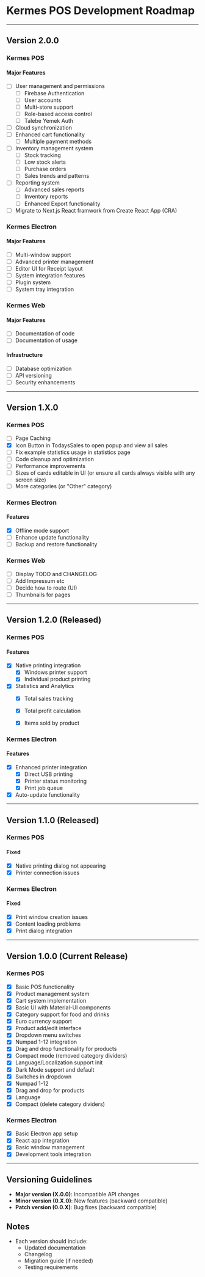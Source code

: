 # Kermes POS Development Roadmap

----------------------------

## Version 2.0.0
### Kermes POS
#### Major Features

- [ ] User management and permissions
  - [ ] Firebase Authentication
  - [ ] User accounts
  - [ ] Multi-store support
  - [ ] Role-based access control
  - [ ] Talebe Yemek Auth
- [ ] Cloud synchronization
- [ ] Enhanced cart functionality
  - [ ] Multiple payment methods
- [ ] Inventory management system
  - [ ] Stock tracking
  - [ ] Low stock alerts
  - [ ] Purchase orders
  - [ ] Sales trends and patterns
- [ ] Reporting system
  - [ ] Advanced sales reports
  - [ ] Inventory reports
  - [ ] Enhanced Export functionality
- [ ] Migrate to Next.js React framwork from Create React App (CRA)

### Kermes Electron
#### Major Features
- [ ] Multi-window support
- [ ] Advanced printer management
- [ ] Editor UI for Receipt layout
- [ ] System integration features
- [ ] Plugin system
- [ ] System tray integration

### Kermes Web
#### Major Features
- [ ] Documentation of code
- [ ] Documentation of usage

#### Infrastructure
- [ ] Database optimization
- [ ] API versioning
- [ ] Security enhancements

----------------------------

## Version 1.X.0
### Kermes POS
- [ ] Page Caching
- [x] Icon Button in TodaysSales to open popup and view all sales
- [ ] Fix example statistics usage in statistics page
- [ ] Code cleanup and optimization
- [ ] Performance improvements
- [ ] Sizes of cards editable in UI (or ensure all cards always visible with any screen size)
- [ ] More categories (or "Other" category)

### Kermes Electron
#### Features
- [x] Offline mode support
- [ ] Enhance update functionality
- [ ] Backup and restore functionality

### Kermes Web
- [ ] Display TODO and CHANGELOG
- [ ] Add Impressum etc
- [ ] Decide how to route (UI)
- [ ] Thumbnails for pages

----------------------------

## Version 1.2.0 (Released)
### Kermes POS
#### Features
- [x] Native printing integration
  - [x] Windows printer support
  - [x] Individual product printing

- [x] Statistics and Analytics
  - [x] Total sales tracking
  - [x] Total profit calculation
  - [x] Items sold by product


### Kermes Electron
#### Features
- [x] Enhanced printer integration
  - [x] Direct USB printing
  - [x] Printer status monitoring
  - [x] Print job queue
- [x] Auto-update functionality

----------------------------

## Version 1.1.0 (Released)
### Kermes POS
#### Fixed
- [x] Native printing dialog not appearing
- [x] Printer connection issues

### Kermes Electron
#### Fixed
- [x] Print window creation issues
- [x] Content loading problems
- [x] Print dialog integration

----------------------------

## Version 1.0.0 (Current Release)
### Kermes POS
- [x] Basic POS functionality
- [x] Product management system
- [x] Cart system implementation
- [x] Basic UI with Material-UI components
- [x] Category support for food and drinks
- [x] Euro currency support
- [x] Product add/edit interface
- [x] Dropdown menu switches
- [x] Numpad 1-12 integration
- [x] Drag and drop functionality for products
- [x] Compact mode (removed category dividers)
- [x] Language/Localization support init
- [x] Dark Mode support and default
- [x] Switches in dropdown
- [x] Numpad 1-12
- [x] Drag and drop for products
- [x] Language
- [x] Compact (delete category dividers)

### Kermes Electron
- [x] Basic Electron app setup
- [x] React app integration
- [x] Basic window management
- [x] Development tools integration

----------------------------

## Versioning Guidelines
- **Major version (X.0.0)**: Incompatible API changes
- **Minor version (0.X.0)**: New features (backward compatible)
- **Patch version (0.0.X)**: Bug fixes (backward compatible)

## Notes
- Each version should include:
  - Updated documentation
  - Changelog
  - Migration guide (if needed)
  - Testing requirements
